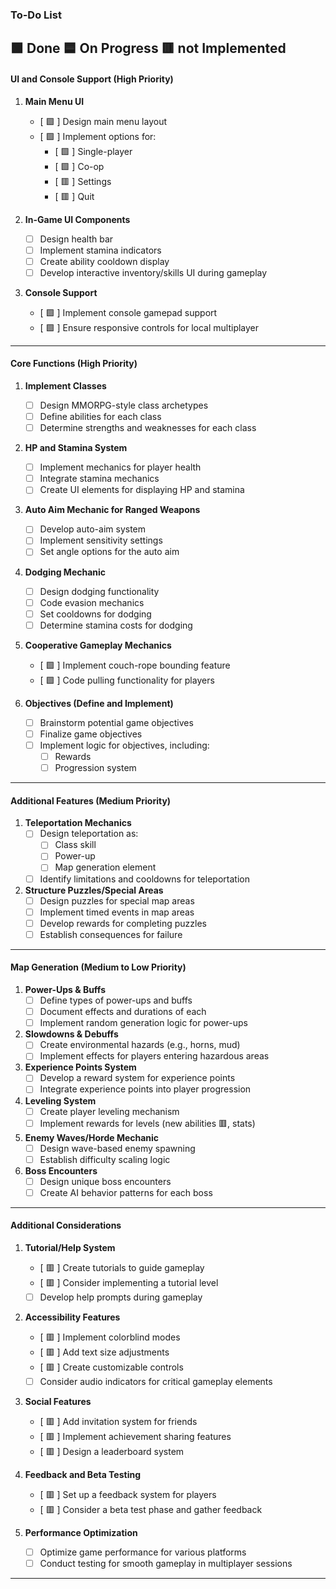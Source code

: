 ### To-Do List
🟩 Done
🟦 On Progress
🟥 not Implemented
---

#### UI and Console Support (High Priority)

1. **Main Menu UI**
   - [ 🟩 ] Design main menu layout
   - [ 🟩 ] Implement options for:
     - [ 🟩 ] Single-player
     - [ 🟩 ] Co-op
     - [ 🟥 ] Settings
     - [ 🟥 ] Quit

2. **In-Game UI Components**
   - [ ] Design health bar
   - [ ] Implement stamina indicators
   - [ ] Create ability cooldown display
   - [ ] Develop interactive inventory/skills UI during gameplay

3. **Console Support**
   - [ 🟩 ] Implement console gamepad support
   - [ 🟩 ] Ensure responsive controls for local multiplayer

---

#### Core Functions (High Priority)

1. **Implement Classes**
   - [ ] Design MMORPG-style class archetypes
   - [ ] Define abilities for each class
   - [ ] Determine strengths and weaknesses for each class

2. **HP and Stamina System**
   - [ ] Implement mechanics for player health
   - [ ] Integrate stamina mechanics
   - [ ] Create UI elements for displaying HP and stamina

3. **Auto Aim Mechanic for Ranged Weapons**
   - [ ] Develop auto-aim system
   - [ ] Implement sensitivity settings
   - [ ] Set angle options for the auto aim

4. **Dodging Mechanic**
   - [ ] Design dodging functionality
   - [ ] Code evasion mechanics
   - [ ] Set cooldowns for dodging
   - [ ] Determine stamina costs for dodging

5. **Cooperative Gameplay Mechanics**
   - [ 🟩 ] Implement couch-rope bounding feature
   - [ 🟩 ] Code pulling functionality for players

6. **Objectives (Define and Implement)**
   - [ ] Brainstorm potential game objectives
   - [ ] Finalize game objectives
   - [ ] Implement logic for objectives, including:
     - [ ] Rewards
     - [ ] Progression system

---

#### Additional Features (Medium Priority)

1. **Teleportation Mechanics**
   - [ ] Design teleportation as:
     - [ ] Class skill
     - [ ] Power-up
     - [ ] Map generation element
   - [ ] Identify limitations and cooldowns for teleportation

2. **Structure Puzzles/Special Areas**
   - [ ] Design puzzles for special map areas
   - [ ] Implement timed events in map areas
   - [ ] Develop rewards for completing puzzles
   - [ ] Establish consequences for failure

---

#### Map Generation (Medium to Low Priority)

1. **Power-Ups & Buffs**
   - [ ] Define types of power-ups and buffs
   - [ ] Document effects and durations of each
   - [ ] Implement random generation logic for power-ups

2. **Slowdowns & Debuffs**
   - [ ] Create environmental hazards (e.g., horns, mud)
   - [ ] Implement effects for players entering hazardous areas

3. **Experience Points System**
   - [ ] Develop a reward system for experience points
   - [ ] Integrate experience points into player progression

4. **Leveling System**
   - [ ] Create player leveling mechanism
   - [ ] Implement rewards for levels (new abilities 🟥, stats)

5. **Enemy Waves/Horde Mechanic**
   - [ ] Design wave-based enemy spawning
   - [ ] Establish difficulty scaling logic

6. **Boss Encounters**
   - [ ] Design unique boss encounters
   - [ ] Create AI behavior patterns for each boss

---

#### Additional Considerations

1. **Tutorial/Help System**
   - [ 🟥 ] Create tutorials to guide gameplay
   - [ 🟥 ] Consider implementing a tutorial level
   - [ ] Develop help prompts during gameplay

2. **Accessibility Features**
   - [ 🟥 ] Implement colorblind modes
   - [ 🟥 ] Add text size adjustments
   - [ 🟥 ] Create customizable controls
   - [ ] Consider audio indicators for critical gameplay elements

3. **Social Features**
   - [ 🟥 ] Add invitation system for friends
   - [ 🟥 ] Implement achievement sharing features
   - [ 🟥 ] Design a leaderboard system

4. **Feedback and Beta Testing**
   - [ 🟥 ] Set up a feedback system for players
   - [ 🟥 ] Consider a beta test phase and gather feedback

5. **Performance Optimization**
   - [ ] Optimize game performance for various platforms
   - [ ] Conduct testing for smooth gameplay in multiplayer sessions

---